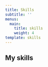```yaml
---
title: Skills
subtitle: ''
menus:
  main:
    title: skills
    weight: 4
template: skills
---
```

## My skills
